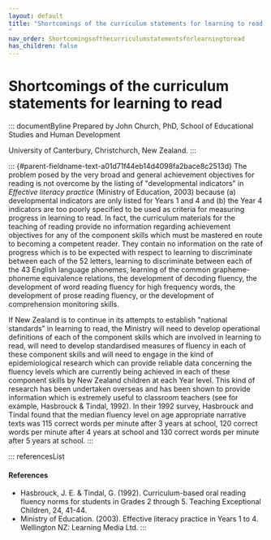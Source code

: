 ```yaml
---
layout: default
title: "Shortcomings of the curriculum statements for learning to read 
"
nav_order: Shortcomingsofthecurriculumstatementsforlearningtoread
has_children: false
---
```

# Shortcomings of the curriculum statements for learning to read 


::: documentByline
Prepared by John Church, PhD, School of Educational Studies and Human
Development

University of Canterbury, Christchurch, New Zealand.
:::

::: {#parent-fieldname-text-a01d71f44eb14d4098fa2bace8c2513d}
The problem posed by the very broad and general achievement objectives
for reading is not overcome by the listing of "developmental indicators"
in *Effective literacy practice* (Ministry of Education, 2003) because
(a) developmental indicators are only listed for Years 1 and 4 and (b)
the Year 4 indicators are too poorly specified to be used as criteria
for measuring progress in learning to read. In fact, the curriculum
materials for the teaching of reading provide no information regarding
achievement objectives for any of the component skills which must be
mastered en route to becoming a competent reader. They contain no
information on the rate of progress which is to be expected with respect
to learning to discriminate between each of the 52 letters, learning to
discriminate between each of the 43 English language phonemes, learning
of the common grapheme-phoneme equivalence relations, the development of
decoding fluency, the development of word reading fluency for high
frequency words, the development of prose reading fluency, or the
development of comprehension monitoring skills.

If New Zealand is to continue in its attempts to establish \"national
standards\" in learning to read, the Ministry will need to develop
operational definitions of each of the component skills which are
involved in learning to read, will need to develop standardised measures
of fluency in each of these component skills and will need to engage in
the kind of epidemiological research which can provide reliable data
concerning the fluency levels which are currently being achieved in each
of these component skills by New Zealand children at each Year level.
This kind of research has been undertaken overseas and has been shown to
provide information which is extremely useful to classroom teachers (see
for example, Hasbrouck & Tindal, 1992). In their 1992 survey, Hasbrouck
and Tindal found that the median fluency level on age appropriate
narrative texts was 115 correct words per minute after 3 years at
school, 120 correct words per minute after 4 years at school and 130
correct words per minute after 5 years at school.
:::

::: referencesList
#### References

-   Hasbrouck, J. E. & Tindal, G. (1992). Curriculum-based oral reading
    fluency norms for students in Grades 2 through 5. Teaching
    Exceptional Children, 24, 41-44.
-   Ministry of Education. (2003). Effective literacy practice in Years
    1 to 4. Wellington NZ: Learning Media Ltd.
:::
